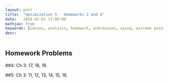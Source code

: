 ```yaml
---
layout: post
title:  "Optimization 5 - Homeworks 3 and 4"
date:   2016-02-01 17:00:00
mathjax: True
keywords: [convex, analysis, homework, andréasson, spina, extreme points, rank, finding extreme points, matrix, polyhedron]
desc:
---
```

## Homework Problems

##4: Ch 3: 17, 18, 19.

##5: Ch 3: 11, 12, 13, 14, 15, 16.
